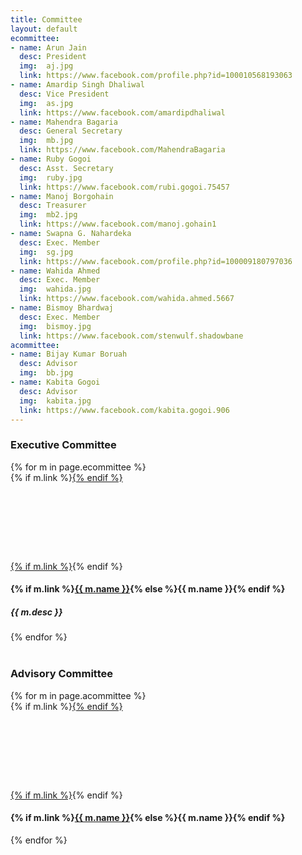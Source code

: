 ```yaml
---
title: Committee
layout: default
ecommittee:
- name: Arun Jain
  desc: President
  img:  aj.jpg
  link: https://www.facebook.com/profile.php?id=100010568193063
- name: Amardip Singh Dhaliwal
  desc: Vice President
  img:  as.jpg
  link: https://www.facebook.com/amardipdhaliwal
- name: Mahendra Bagaria
  desc: General Secretary
  img:  mb.jpg
  link: https://www.facebook.com/MahendraBagaria
- name: Ruby Gogoi
  desc: Asst. Secretary
  img:  ruby.jpg
  link: https://www.facebook.com/rubi.gogoi.75457
- name: Manoj Borgohain
  desc: Treasurer
  img:  mb2.jpg
  link: https://www.facebook.com/manoj.gohain1
- name: Swapna G. Nahardeka
  desc: Exec. Member
  img:  sg.jpg
  link: https://www.facebook.com/profile.php?id=100009180797036
- name: Wahida Ahmed
  desc: Exec. Member
  img:  wahida.jpg
  link: https://www.facebook.com/wahida.ahmed.5667
- name: Bismoy Bhardwaj
  desc: Exec. Member
  img:  bismoy.jpg
  link: https://www.facebook.com/stenwulf.shadowbane
acommittee:
- name: Bijay Kumar Boruah
  desc: Advisor
  img:  bb.jpg
- name: Kabita Gogoi
  desc: Advisor
  img:  kabita.jpg
  link: https://www.facebook.com/kabita.gogoi.906
---
```

### Executive Committee

<div class="committee">
{% for m in page.ecommittee %}
<div class="thumbnail">
{% if m.link %}<a href="{{ m.link }}">{% endif %}<div style="background:url(/files/committee/{{ m.img }}) center;margin:auto;background-size:cover;width:125px;height:125px"></div>{% if m.link %}</a>{% endif %}
<div class="caption">
<h4>{% if m.link %}<a href="{{ m.link }}">{{ m.name }}</a>{% else %}{{ m.name }}{% endif %}</h4>
<h5>{{ m.desc }}</h5>
</div>
</div>
{% endfor %}
</div>

<br/>

### Advisory Committee

<div class="committee a">
{% for m in page.acommittee %}
<div class="thumbnail">
{% if m.link %}<a href="{{ m.link }}">{% endif %}<div style="background:url(/files/committee/{{ m.img }}) center;margin:auto;background-size:cover;width:125px;height:125px"></div>{% if m.link %}</a>{% endif %}
<div class="caption">
<h4>{% if m.link %}<a href="{{ m.link }}">{{ m.name }}</a>{% else %}{{ m.name }}{% endif %}</h4>
<!-- <h5>{{ m.desc }}</h5> -->
</div>
</div>
{% endfor %}
</div>
